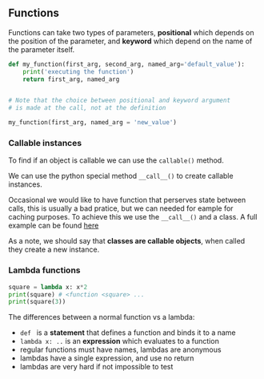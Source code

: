 ## Functions


Functions can take two types of parameters, **positional** which depends on the position of the parameter, and **keyword** which depend on the name of the parameter itself.

```python
def my_function(first_arg, second_arg, named_arg='default_value'):
    print('executing the function')
    return first_arg, named_arg


# Note that the choice between positional and keyword argument
# is made at the call, not at the definition

my_function(first_arg, named_arg = 'new_value')
```


### Callable instances


To find if an object is callable we can use the `callable()` method.


We can use the python special method `__call__()` to create callable instances.


Occasional we would like to have function that perserves state between calls, this is usually a bad pratice, but we can needed for eample for caching purposes. To achieve this we use the `__call__()` and a class. A full example can be found [here](./part2_scripts) 


As a note, we should say that **classes are callable objects**, when called they create a new instance.


### Lambda functions

```python
square = lambda x: x*2
print(square) # <function <square> ...
print(square(3))
```

The differences between a normal function vs a lambda:

* `def ` is a **statement** that defines a function and binds it to a name
* `lambda x: ..` is an **expression** which evaluates to a function
* regular functions must have names, lambdas are anonymous
* lambdas have a single expression, and use no return
* lambdas are very hard if not impossible to test

